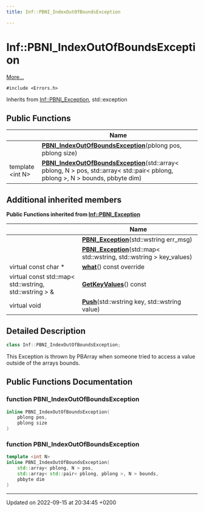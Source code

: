 ```yaml
---
title: Inf::PBNI_IndexOutOfBoundsException

---
```


# Inf::PBNI_IndexOutOfBoundsException



 [More...](#detailed-description)


`#include <Errors.h>`

Inherits from [Inf::PBNI_Exception](/docs/doxygen/Classes/classInf_1_1PBNI__Exception.md), std::exception

## Public Functions

|                | Name           |
| -------------- | -------------- |
| | **[PBNI_IndexOutOfBoundsException](/docs/doxygen/Classes/classInf_1_1PBNI__IndexOutOfBoundsException.md#function-pbni-indexoutofboundsexception)**(pblong pos, pblong size) |
| template <int N\> <br>| **[PBNI_IndexOutOfBoundsException](/docs/doxygen/Classes/classInf_1_1PBNI__IndexOutOfBoundsException.md#function-pbni-indexoutofboundsexception)**(std::array< pblong, N > pos, std::array< std::pair< pblong, pblong >, N > bounds, pbbyte dim) |

## Additional inherited members

**Public Functions inherited from [Inf::PBNI_Exception](/docs/doxygen/Classes/classInf_1_1PBNI__Exception.md)**

|                | Name           |
| -------------- | -------------- |
| | **[PBNI_Exception](/docs/doxygen/Classes/classInf_1_1PBNI__Exception.md#function-pbni-exception)**(std::wstring err_msg) |
| | **[PBNI_Exception](/docs/doxygen/Classes/classInf_1_1PBNI__Exception.md#function-pbni-exception)**(std::map< std::wstring, std::wstring > key_values) |
| virtual const char * | **[what](/docs/doxygen/Classes/classInf_1_1PBNI__Exception.md#function-what)**() const override |
| virtual const std::map< std::wstring, std::wstring > & | **[GetKeyValues](/docs/doxygen/Classes/classInf_1_1PBNI__Exception.md#function-getkeyvalues)**() const |
| virtual void | **[Push](/docs/doxygen/Classes/classInf_1_1PBNI__Exception.md#function-push)**(std::wstring key, std::wstring value) |


## Detailed Description

```cpp
class Inf::PBNI_IndexOutOfBoundsException;
```


This Exception is thrown by PBArray when someone tried to access a value outside of the arrays bounds. 

## Public Functions Documentation

### function PBNI_IndexOutOfBoundsException

```cpp
inline PBNI_IndexOutOfBoundsException(
    pblong pos,
    pblong size
)
```


### function PBNI_IndexOutOfBoundsException

```cpp
template <int N>
inline PBNI_IndexOutOfBoundsException(
    std::array< pblong, N > pos,
    std::array< std::pair< pblong, pblong >, N > bounds,
    pbbyte dim
)
```


-------------------------------

Updated on 2022-09-15 at 20:34:45 +0200